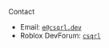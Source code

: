 Contact
- Email: [`e@csqrl.dev`](mailto:e@csqrl.dev)
- Roblox DevForum: [`csqrl`](https://devforum.roblox.com/new-message?username=csqrl)
